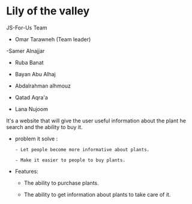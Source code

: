 # Lily of the valley

JS-For-Us Team

- Omar Tarawneh (Team leader)

-Samer Alnajjar

- Ruba Banat

- Bayan Abu Alhaj

- Abdalrahman alhmouz

- Qatad Aqra'a

- Lana Nujoom

It's a website that will give the user useful information about the plant he search and the ability to buy it.

- problem it solve :

      - Let people become more informative about plants.

      - Make it easier to people to buy plants.

- Features:

    - The ability to purchase plants.

    - The ability to get information about plants to take care of it.

